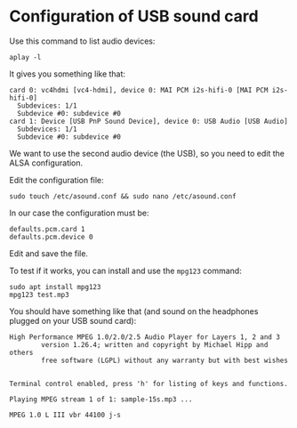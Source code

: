 # Configuration of USB sound card

Use this command to list audio devices:
```
aplay -l
```
It gives you something like that:
```
card 0: vc4hdmi [vc4-hdmi], device 0: MAI PCM i2s-hifi-0 [MAI PCM i2s-hifi-0]
  Subdevices: 1/1
  Subdevice #0: subdevice #0
card 1: Device [USB PnP Sound Device], device 0: USB Audio [USB Audio]
  Subdevices: 1/1
  Subdevice #0: subdevice #0
```
We want to use the second audio device (the USB), so you need to edit the ALSA configuration.

Edit the configuration file:
```
sudo touch /etc/asound.conf && sudo nano /etc/asound.conf
```
In our case the configuration must be:
```
defaults.pcm.card 1
defaults.pcm.device 0
```
Edit and save the file.

To test if it works, you can install and use the `mpg123` command:
```
sudo apt install mpg123
mpg123 test.mp3  
```

You should have something like that (and sound on the headphones plugged on your USB sound card):
```
High Performance MPEG 1.0/2.0/2.5 Audio Player for Layers 1, 2 and 3
        version 1.26.4; written and copyright by Michael Hipp and others
        free software (LGPL) without any warranty but with best wishes


Terminal control enabled, press 'h' for listing of keys and functions.

Playing MPEG stream 1 of 1: sample-15s.mp3 ...

MPEG 1.0 L III vbr 44100 j-s
```
